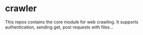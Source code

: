 # crawler
This repos contains the core module for web crawling. It supports authentication, sending get, post requests with files...
